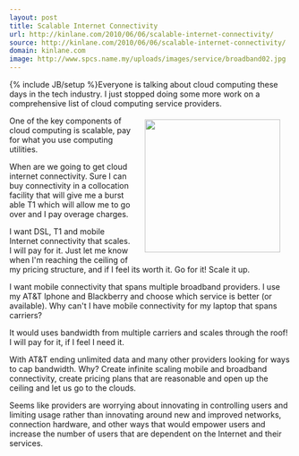 ```yaml
---
layout: post
title: Scalable Internet Connectivity
url: http://kinlane.com/2010/06/06/scalable-internet-connectivity/
source: http://kinlane.com/2010/06/06/scalable-internet-connectivity/
domain: kinlane.com
image: http://www.spcs.name.my/uploads/images/service/broadband02.jpg
---
```

{% include JB/setup %}Everyone is talking about cloud computing these days in the tech industry. I just stopped doing some more work on a comprehensive list of cloud computing service providers. <img class="alignnone" style="padding: 20px;" title="Broadband Internet" src="http://www.spcs.name.my/uploads/images/service/broadband02.jpg" alt="" width="242" height="238" align="right" /><p></p>
One of the key components of cloud computing is scalable, pay for what you use computing utilities.<p></p>
When are we going to get cloud internet connectivity. Sure I can buy connectivity in a collocation facility that will give me a burst able T1 which will allow me to go over and I pay overage charges.<p></p>
I want DSL, T1 and mobile Internet connectivity that scales. I will pay for it. Just let me know when I'm reaching the ceiling of my pricing structure, and if I feel its worth it. Go for it! Scale it up.<p></p>
I want mobile connectivity that spans multiple broadband providers. I use my AT&amp;T Iphone and Blackberry and choose which service is better (or available). Why can't I have mobile connectivity for my laptop that spans carriers?<p></p>
It would uses bandwidth from multiple carriers and scales through the roof! I will pay for it, if I feel I need it.<p></p>
With AT&amp;T ending unlimited data and many other providers looking for ways to cap bandwidth. Why? Create infinite scaling mobile and broadband connectivity, create pricing plans that are reasonable and open up the ceiling and let us go to the clouds.<p></p>
Seems like providers are worrying about innovating in controlling users and limiting usage rather than innovating around new and improved networks, connection hardware, and other ways that would empower users and increase the number of users that are dependent on the Internet and their services.